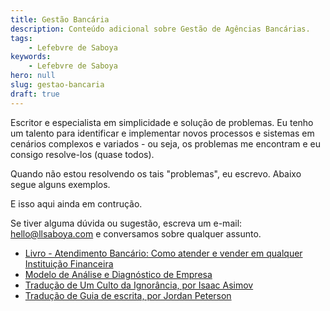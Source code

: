 ```yaml
---
title: Gestão Bancária
description: Conteúdo adicional sobre Gestão de Agências Bancárias.
tags:
    - Lefebvre de Saboya
keywords:
    - Lefebvre de Saboya
hero: null
slug: gestao-bancaria
draft: true
---
```


Escritor e especialista em simplicidade e solução de problemas. Eu tenho um talento para identificar e implementar novos processos e sistemas em cenários complexos e variados - ou seja, os problemas me encontram e eu consigo resolve-los (quase todos).

Quando não estou resolvendo os tais "problemas", eu escrevo. Abaixo segue alguns exemplos. 

E isso aqui ainda em contrução.

Se tiver alguma dúvida ou sugestão, escreva um e-mail: [hello@llsaboya.com](mailto:hello@llsaboya.com) e conversamos sobre qualquer assunto.

- [Livro - Atendimento Bancário: Como atender e vender em qualquer Instituição Financeira](/atendimento-bancario-lefebvre-saboya/)
- [Modelo de Análise e Diagnóstico de Empresa](/diagnostico-analise-empresa-made/)
- [Tradução de Um Culto da Ignorância, por Isaac Asimov](/um-culto-a-ignorancia-isaac-asimov/)
- [Tradução de Guia de escrita, por Jordan Peterson](/writing-guite-jordan-peterson/)
